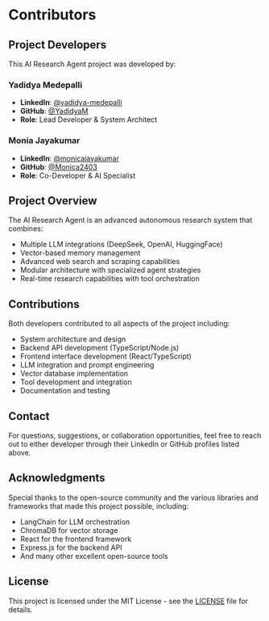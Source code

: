 # Contributors

## Project Developers

This AI Research Agent project was developed by:

### Yadidya Medepalli
- **LinkedIn**: [@yadidya-medepalli](https://www.linkedin.com/in/yadidya-medepalli/)
- **GitHub**: [@YadidyaM](https://github.com/YadidyaM)
- **Role**: Lead Developer & System Architect

### Monia Jayakumar
- **LinkedIn**: [@monicajayakumar](https://www.linkedin.com/in/monicajayakumar/)
- **GitHub**: [@Monica2403](https://github.com/Monica2403)
- **Role**: Co-Developer & AI Specialist

## Project Overview

The AI Research Agent is an advanced autonomous research system that combines:
- Multiple LLM integrations (DeepSeek, OpenAI, HuggingFace)
- Vector-based memory management
- Advanced web search and scraping capabilities
- Modular architecture with specialized agent strategies
- Real-time research capabilities with tool orchestration

## Contributions

Both developers contributed to all aspects of the project including:
- System architecture and design
- Backend API development (TypeScript/Node.js)
- Frontend interface development (React/TypeScript)
- LLM integration and prompt engineering
- Vector database implementation
- Tool development and integration
- Documentation and testing

## Contact

For questions, suggestions, or collaboration opportunities, feel free to reach out to either developer through their LinkedIn or GitHub profiles listed above.

## Acknowledgments

Special thanks to the open-source community and the various libraries and frameworks that made this project possible, including:
- LangChain for LLM orchestration
- ChromaDB for vector storage
- React for the frontend framework
- Express.js for the backend API
- And many other excellent open-source tools

## License

This project is licensed under the MIT License - see the [LICENSE](LICENSE) file for details. 